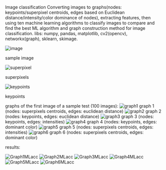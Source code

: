 Image classification
Converting images to graphs(nodes: keypoints/superpixel centroids, edges based on Euclidean distance/intensity/color dominance of nodes), extracting features,
then using ten machine learning algorithms to classify images to compare and find the best ML algorithm and graph construction method for image classification.
libs: numpy, pandas, matplotlib, cv2(opencv), networkx(graph), sklearn, skimage.

![image](https://github.com/kianakholousi/projects/assets/44377174/3cdda121-13eb-4477-8d56-e682aeca4020)

sample image 

![superpixel](https://github.com/kianakholousi/projects/assets/44377174/391ad92e-7828-40cc-9fef-a25021dfa2bb)

superpixels 

![keypoints](https://github.com/kianakholousi/projects/assets/44377174/13987e90-a9f8-4011-a66f-3729c8158a65)

keypoints

graphs of the first image of a sample test (100 images):
![graph1](https://github.com/kianakholousi/projects/assets/44377174/d3e8b8dc-f88c-4b23-a0eb-d63a822f4122)
graph 1 (nodes: superpixels centroids, edges: euclidean distance)
![graph2](https://github.com/kianakholousi/projects/assets/44377174/ac7c7fd8-35e0-4011-9b57-3314f713c568)
graph 2 (nodes: keypoints, edges: euclidean distance)
![graph3](https://github.com/kianakholousi/projects/assets/44377174/22951550-ead9-4b4e-8b4a-b3a828233482)
graph 3 (nodes: keypoints, edges: intensities)
![graph4](https://github.com/kianakholousi/projects/assets/44377174/7db1220b-219d-4af8-8060-a9df1fe83aac)
graph 4 (nodes: keypoints, edges: dominant color)
![graph5](https://github.com/kianakholousi/projects/assets/44377174/1ce613cc-8341-4caf-a029-8d5b1ee4e453)
graph 5 (nodes: superpixels centroids, edges: intensities)
![graph6](https://github.com/kianakholousi/projects/assets/44377174/e8a3285f-582c-4554-add2-c909f845d0d8)
graph 6 (nodes: superpixels centroids, edges: dominant color)

results:

![Graph1MLacc](https://github.com/kianakholousi/projects/assets/44377174/c33a8707-daf2-4e68-9050-098d84c3c09a)
![Graph2MLacc](https://github.com/kianakholousi/projects/assets/44377174/326f14c2-c69e-4436-868f-c3cad3c2bab9)
![Graph3MLacc](https://github.com/kianakholousi/projects/assets/44377174/f69ec46a-ba53-459f-944a-f17cb81db9c7)
![Graph4MLacc](https://github.com/kianakholousi/projects/assets/44377174/fc8614ef-ce95-4843-9bd4-6498f55643b0)
![Graph5MLacc](https://github.com/kianakholousi/projects/assets/44377174/bcc36b4f-1a8f-45ff-b4cd-f5ae65cf8a91)
![Graph6MLacc](https://github.com/kianakholousi/projects/assets/44377174/2565a8ed-0181-4130-9e4e-154126b6dae4)

